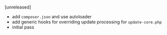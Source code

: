 [unreleased]
* add `composer.json` and use autoloader
* add generic hooks for overriding update processing for `update-core.php`
* initial pass
